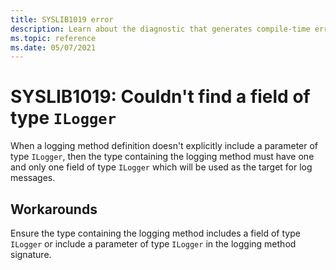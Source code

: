```yaml
---
title: SYSLIB1019 error
description: Learn about the diagnostic that generates compile-time error SYSLIB1019.
ms.topic: reference
ms.date: 05/07/2021
---
```

# SYSLIB1019: Couldn't find a field of type `ILogger`

When a logging method definition doesn't explicitly include a parameter of type `ILogger`, then the type containing the logging method must have one and only one field of type `ILogger` which will be used as the target for log messages.

## Workarounds

Ensure the type containing the logging method includes a field of type `ILogger` or include a parameter of type `ILogger` in the logging method signature.